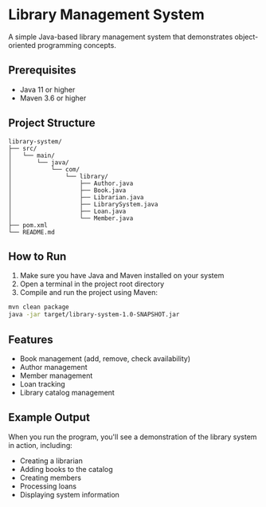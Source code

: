 # Library Management System

A simple Java-based library management system that demonstrates object-oriented programming concepts.

## Prerequisites

- Java 11 or higher
- Maven 3.6 or higher

## Project Structure

```
library-system/
├── src/
│   └── main/
│       └── java/
│           └── com/
│               └── library/
│                   ├── Author.java
│                   ├── Book.java
│                   ├── Librarian.java
│                   ├── LibrarySystem.java
│                   ├── Loan.java
│                   └── Member.java
├── pom.xml
└── README.md
```

## How to Run

1. Make sure you have Java and Maven installed on your system
2. Open a terminal in the project root directory
3. Compile and run the project using Maven:

```bash
mvn clean package
java -jar target/library-system-1.0-SNAPSHOT.jar
```

## Features

- Book management (add, remove, check availability)
- Author management
- Member management
- Loan tracking
- Library catalog management

## Example Output

When you run the program, you'll see a demonstration of the library system in action, including:
- Creating a librarian
- Adding books to the catalog
- Creating members
- Processing loans
- Displaying system information 